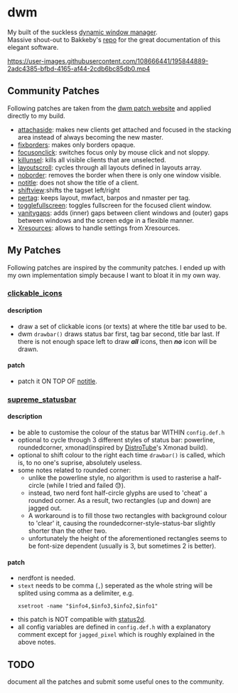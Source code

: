 # dwm
My built of the suckless [dynamic window manager](https://dwm.suckless.org).<br />
Massive shout-out to Bakkeby's [repo](https://github.com/bakkeby/dwm-commented) for the great documentation of this elegant software.

https://user-images.githubusercontent.com/108666441/195844889-2adc4385-bfbd-4165-af44-2cdb6bc85db0.mp4

## Community Patches
Following patches are taken from the [dwm patch website](https://dwm.suckless.org/patches/) and applied directly to my build.
- [attachaside](https://dwm.suckless.org/patches/attachaside/dwm-attachaside-6.3.diff): makes new clients get attached and focused in the stacking area instead of always becoming the new master.
- [fixborders](https://dwm.suckless.org/patches/alpha/dwm-fixborders-6.2.diff): makes only borders opaque.
- [focusonclick](https://dwm.suckless.org/patches/focusonclick/dwm-focusonclick-20200110-61bb8b2.diff): switches focus only by mouse click and not sloppy.
- [killunsel](https://dwm.suckless.org/patches/killunsel/dwm-killunsel-ceac8c91ff.diff): kills all visible clients that are unselected.
- [layoutscroll](https://dwm.suckless.org/patches/layoutscroll/dwm-layoutscroll-6.2.diff): cycles through all layouts defined in layouts array.
- [noborder](https://dwm.suckless.org/patches/noborder/dwm-noborderselflickerfix-2022042627-d93ff48803f0.diff): removes the border when there is only one window visible.
- [notitle](https://dwm.suckless.org/patches/notitle/dwm-notitle-20210715-138b405.diff): does not show the title of a client.
- [shiftview](https://lists.suckless.org/dev/1104/7590.html):shifts the tagset left/right 
- [pertag](https://dwm.suckless.org/patches/pertag/dwm-pertag-20200914-61bb8b2.diff): keeps layout, mwfact, barpos and nmaster per tag.
- [togglefullscreen](https://github.com/bakkeby/patches/blob/master/dwm/dwm-togglefullscreen-6.3.diff): toggles fullscreen for the focused client window.
- [vanitygaps](https://dwm.suckless.org/patches/vanitygaps/dwm-vanitygaps-20190508-6.2.diff): adds (inner) gaps between client windows and (outer) gaps between windows and the screen edge in a flexible manner.
- [Xresources](https://dwm.suckless.org/patches/xresources/dwm-xresources-20210827-138b405.diff): allows to handle settings from Xresources.

## My Patches
Following patches are inspired by the community patches. I ended up with my own implementation simply because I want to bloat it in my own way.

### [clickable_icons](https://github.com/gsaple/dwm/blob/main/my_patches/clickable_icons.diff)
#### description
- draw a set of clickable icons (or texts) at where the title bar used to be.
- dwm `drawbar()` draws status bar first, tag bar second, title bar last. If there is not enough space left to draw _**all**_ icons, then _**no**_ icon will be drawn.
#### patch
- patch it ON TOP OF [notitle](https://dwm.suckless.org/patches/notitle/dwm-notitle-20210715-138b405.diff).
 
### [supreme_statusbar](https://github.com/gsaple/dwm/blob/main/my_patches/supreme_statusbar.diff)
#### description
- be able to customise the colour of the status bar WITHIN `config.def.h`
- optional to cycle through 3 different styles of status bar: powerline, roundedcorner, xmonad(inspired by [DistroTube](https://www.youtube.com/c/DistroTube)'s Xmonad build).
- optional to shift colour to the right each time `drawbar()` is called, which is, to no one's suprise, absolutely useless.
- some notes related to rounded corner:
  - unlike the powerline style, no algorithm is used to rasterise a half-circle (while I tried and failed :sweat:).
  - instead, two nerd font half-circle glyphs are used to 'cheat' a rounded corner. As a result, two rectangles (up and down) are jagged out.
  - A workaround is to fill those two rectangles with background colour to 'clear' it, causing the roundedcorner-style-status-bar slightly shorter than the other two.
  - unfortunately the height of the aforementioned rectangles seems to be font-size dependent (usually is 3, but sometimes 2 is better).
#### patch
- nerdfont is needed.
- `stext` needs to be comma (`,`) seperated as the whole string will be splited using comma as a delimiter, e.g.
  ```
  xsetroot -name "$info4,$info3,$info2,$info1"
  ```
- this patch is NOT compatible with [status2d](https://dwm.suckless.org/patches/status2d/).
- all config variables are defined in `config.def.h` with a explanatory comment except for `jagged_pixel` which is roughly explained in the above notes.

## TODO
document all the patches and submit some useful ones to the community.



